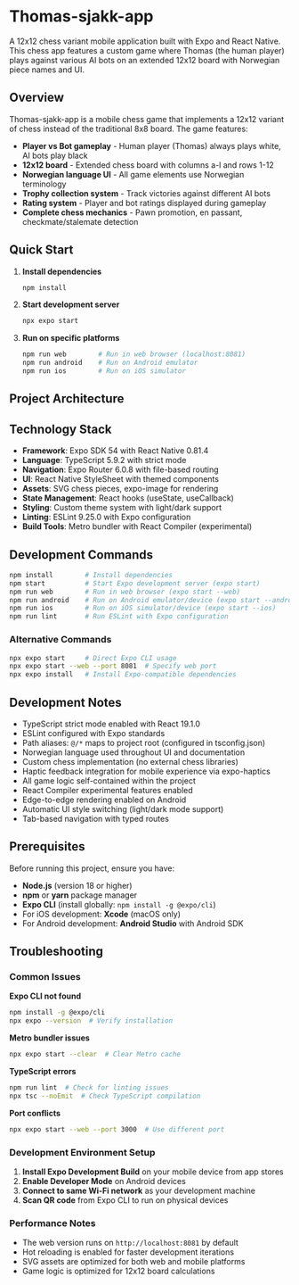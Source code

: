 # Thomas-sjakk-app

A 12x12 chess variant mobile application built with Expo and React Native. This chess app features a custom game where Thomas (the human player) plays against various AI bots on an extended 12x12 board with Norwegian piece names and UI.

## Overview

Thomas-sjakk-app is a mobile chess game that implements a 12x12 variant of chess instead of the traditional 8x8 board. The game features:

- **Player vs Bot gameplay** - Human player (Thomas) always plays white, AI bots play black
- **12x12 board** - Extended chess board with columns a-l and rows 1-12
- **Norwegian language UI** - All game elements use Norwegian terminology
- **Trophy collection system** - Track victories against different AI bots
- **Rating system** - Player and bot ratings displayed during gameplay
- **Complete chess mechanics** - Pawn promotion, en passant, checkmate/stalemate detection

## Quick Start

1. **Install dependencies**

   ```bash
   npm install
   ```

2. **Start development server**

   ```bash
   npx expo start
   ```

3. **Run on specific platforms**
   ```bash
   npm run web        # Run in web browser (localhost:8081)
   npm run android    # Run on Android emulator
   npm run ios        # Run on iOS simulator
   ```

## Project Architecture

## Technology Stack

- **Framework**: Expo SDK 54 with React Native 0.81.4
- **Language**: TypeScript 5.9.2 with strict mode
- **Navigation**: Expo Router 6.0.8 with file-based routing
- **UI**: React Native StyleSheet with themed components
- **Assets**: SVG chess pieces, expo-image for rendering
- **State Management**: React hooks (useState, useCallback)
- **Styling**: Custom theme system with light/dark support
- **Linting**: ESLint 9.25.0 with Expo configuration
- **Build Tools**: Metro bundler with React Compiler (experimental)

## Development Commands

```bash
npm install        # Install dependencies
npm start          # Start Expo development server (expo start)
npm run web        # Run in web browser (expo start --web)
npm run android    # Run on Android emulator/device (expo start --android)
npm run ios        # Run on iOS simulator/device (expo start --ios)
npm run lint       # Run ESLint with Expo configuration
```

### Alternative Commands

```bash
npx expo start     # Direct Expo CLI usage
npx expo start --web --port 8081  # Specify web port
npx expo install   # Install Expo-compatible dependencies
```

## Development Notes

- TypeScript strict mode enabled with React 19.1.0
- ESLint configured with Expo standards
- Path aliases: `@/*` maps to project root (configured in tsconfig.json)
- Norwegian language used throughout UI and documentation
- Custom chess implementation (no external chess libraries)
- Haptic feedback integration for mobile experience via expo-haptics
- All game logic self-contained within the project
- React Compiler experimental features enabled
- Edge-to-edge rendering enabled on Android
- Automatic UI style switching (light/dark mode support)
- Tab-based navigation with typed routes

## Prerequisites

Before running this project, ensure you have:

- **Node.js** (version 18 or higher)
- **npm** or **yarn** package manager
- **Expo CLI** (install globally: `npm install -g @expo/cli`)
- For iOS development: **Xcode** (macOS only)
- For Android development: **Android Studio** with Android SDK

## Troubleshooting

### Common Issues

**Expo CLI not found**

```bash
npm install -g @expo/cli
npx expo --version  # Verify installation
```

**Metro bundler issues**

```bash
npx expo start --clear  # Clear Metro cache
```

**TypeScript errors**

```bash
npm run lint  # Check for linting issues
npx tsc --noEmit  # Check TypeScript compilation
```

**Port conflicts**

```bash
npx expo start --web --port 3000  # Use different port
```

### Development Environment Setup

1. **Install Expo Development Build** on your mobile device from app stores
2. **Enable Developer Mode** on Android devices
3. **Connect to same Wi-Fi network** as your development machine
4. **Scan QR code** from Expo CLI to run on physical devices

### Performance Notes

- The web version runs on `http://localhost:8081` by default
- Hot reloading is enabled for faster development iterations
- SVG assets are optimized for both web and mobile platforms
- Game logic is optimized for 12x12 board calculations
